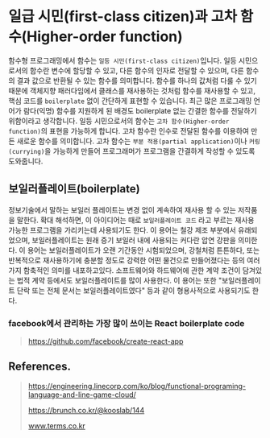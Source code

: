 # 일급 시민(first-class citizen)과 고차 함수(Higher-order function)

함수형 프로그래밍에서 함수는 `일등 시민(first-class citizen)`입니다. 
일등 시민으로서의 함수란 변수에 할당할 수 있고, 다른 함수의 인자로 전달할 수 있으며, 다른 함수의 결과 값으로 반환될 수 있는 함수를 의미합니다. 
함수를 하나의 값처럼 다룰 수 있기 때문에 객체지향 패러다임에서 클래스를 재사용하는 것처럼 함수를 재사용할 수 있고, 
핵심 코드를 `boilerplate` 없이 간단하게 표현할 수 있습니다. 최근 많은 프로그래밍 언어가 람다(익명) 함수를 지원하게 된 배경도 boilerplate 없는 간결한 함수를 전달하기 위함이라고 생각합니다. 
일등 시민으로서의 함수는 `고차 함수(Higher-order function)`의 표현을 가능하게 합니다. 
고차 함수란 인수로 전달된 함수를 이용하여 만든 새로운 함수를 의미합니다. 
고차 함수는 `부분 적용(partial application)`이나 `커링(currying)`을 가능하게 만들어 프로그래머가 프로그램을 간결하게 작성할 수 있도록 도와줍니다.

## 보일러플레이트(boilerplate)

정보기술에서 말하는 보일러 플레이트는 변경 없이 계속하여 재사용 할 수 있는 저작품을 말한다. 확대 해석하면, 이 아이디어는 때로 `보일러플레이트 코드` 라고 부르는 재사용 가능한 프로그램을 가리키는데 사용되기도 한다. 이 용어는 철강 제조 부분에서 유래되었으며, 보일러플레이트는 원래 증기 보일러 내에 사용되는 커다란 압연 강판을 의미한다. 이 용어는 보일러플레이트가 오랜 기간동안 시험되었으며, 강철처럼 튼튼하다, 또는 반복적으로 재사용하기에 충분할 정도로 강력한 어떤 물건으로 만들어졌다는 등의 여러가지 함축적인 의미를 내포하고있다. 소프트웨어와 하드웨어에 관한 계약 조건이 담겨있는 법적 계약 등에서도 보일러플레이트를 많이 사용한다. 이 용어는 또한 "보일러플레이트 단락 또는 전체 문서는 보일러플레이트였다" 등과 같이 형용사적으로 사용되기도 한다.

### facebook에서 관리하는 가장 많이 쓰이는 React boilerplate code

> https://github.com/facebook/create-react-app

## References.

> https://engineering.linecorp.com/ko/blog/functional-programing-language-and-line-game-cloud/
>
> https://brunch.co.kr/@kooslab/144
>
> www.terms.co.kr
